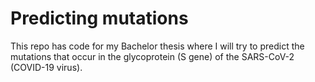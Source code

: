 # Predicting mutations
This repo has code for my Bachelor thesis where I will try to predict the mutations that occur in the glycoprotein (S gene) of the SARS-CoV-2 (COVID-19 virus).
